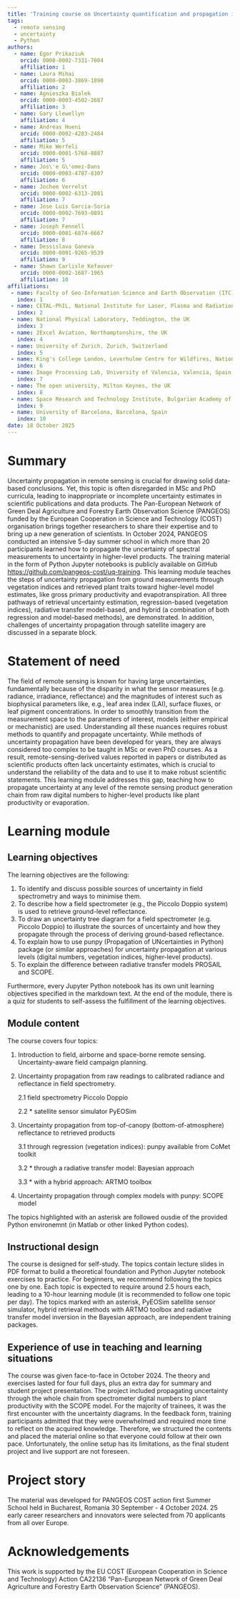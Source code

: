 ```yaml
---
title: 'Training course on Uncertainty quantification and propagation in remote sensing'
tags:
  - remote sensing
  - uncertainty 
  - Python
authors:
  - name: Egor Prikaziuk
    orcid: 0000-0002-7331-7004
    affiliation: 1
  - name: Laura Mihai
    orcid: 0000-0003-3869-1890
    affiliation: 2
  - name: Agnieszka Bialek
    orcid: 0000-0003-4502-2687
    affiliation: 3
  - name: Gary Llewellyn
    affiliation: 4
  - name: Andreas Hueni
    orcid: 0000-0002-4283-2484
    affiliation: 5
  - name: Mike Werfeli
    orcid: 0000-0001-5768-8887
    affiliation: 5
  - name: Jos\'e G\'omez-Dans
	orcid: 0000-0003-4787-8307
    affiliation: 6
  - name: Jochem Verrelst
    orcid: 0000-0002-6313-2081
    affiliation: 7
  - name: Jose Luis Garcia-Soria
    orcid: 0000-0002-7693-0891
    affiliation: 7
  - name: Joseph Fennell
    orcid: 0000-0001-6874-6667
    affiliation: 8
  - name: Dessislava Ganeva
    orcid: 0000-0001-9265-9539
    affiliation: 9
  - name: Shawn Carlisle Kefauver
    orcid: 0000-0002-1687-1965
    affiliation: 10
affiliations:
 - name: Faculty of Geo-Information Science and Earth Observation (ITC), University of Twente, Enschede, the Netherlands
   index: 1
 - name: CETAL-PhIL, National Institute for Laser, Plasma and Radiation Physics, Bucharest, Romania
   index: 2
 - name: National Physical Laboratory, Teddington, the UK
   index: 3
 - name: 2Excel Aviation, Northamptonshire, the UK
   index: 4
 - name: University of Zurich, Zurich, Switzerland
   index: 5
 - name: King's College London, Leverhulme Centre for Wildfires, National Centre for Earth Observation, UK
   index: 6
 - name: Image Processing Lab, University of Valencia, Valencia, Spain
   index: 7
 - name: The open university, Milton Keynes, the UK
   index: 8
 - name: Space Research and Technology Institute, Bulgarian Academy of Sciences, Sofia, Bulgaria
   index: 9
 - name: University of Barcelona, Barcelona, Spain
   index: 10
date: 18 October 2025
---
```


# Summary

Uncertainty propagation in remote sensing is crucial for drawing solid data-based conclusions. Yet, this topic is often disregarded in MSc and PhD curricula, leading to inappropriate or incomplete uncertainty estimates in scientific publications and data products. 
The Pan-European Network of Green Deal Agriculture and Forestry Earth Observation Science (PANGEOS) funded by the European Cooperation in Science and Technology (COST) organisation brings together researchers to share their expertise and to bring up a new generation of scientists. In October 2024, PANGEOS conducted an intensive 5-day summer school in which more than 20 participants learned how to propagate the uncertainty of spectral measurements to uncertainty in higher-level products. The training material in the form of Python Jupyter notebooks is publicly available on GitHub https://github.com/pangeos-cost/uq-training.
This learning module teaches the steps of uncertainty propagation from ground measurements through vegetation indices and retrieved plant traits toward higher-level model estimates, like gross primary productivity and evapotranspiration. All three pathways of retrieval uncertainty estimation, regression-based (vegetation indices), radiative transfer model-based, and hybrid (a combination of both regression and model-based methods), are demonstrated. In addition, challenges of uncertainty propagation through satellite imagery are discussed in a separate block.

# Statement of need

The field of remote sensing is known for having large uncertainties, fundamentally because of the disparity in what the sensor measures (e.g. radiance, irradiance, reflectance) and the magnitudes of interest such as biophysical parameters like, e.g., leaf area index (LAI), surface fluxes, or leaf pigment concentrations. In order to smoothly transition from the measurement space to the parameters of interest, models (either empirical or mechanistic) are used. Understanding all these nuances requires robust methods to quantify and propagate uncertainty. While methods of uncertainty propagation have been developed for years, they are always considered too complex to be taught in MSc or even PhD courses. As a result, remote-sensing-derived values reported in papers or distributed as scientific products often lack uncertainty estimates, which is crucial to understand the reliability of the data and to use it to make robust scientific statements. This learning module addresses this gap, teaching how to propagate uncertainty at any level of the remote sensing product generation chain from raw digital numbers to higher-level products like plant productivity or evaporation.


# Learning module

## Learning objectives

The learning objectives are the following:
1. To identify and discuss possible sources of uncertainty in field spectrometry and ways to minimise them.
2. To describe how a field spectrometer (e.g., the Piccolo Doppio system) is used to retrieve ground-level reflectance.
3. To draw an uncertainty tree diagram for a field spectrometer (e.g. Piccolo Doppio) to illustrate the sources of uncertainty and how they propagate through the process of deriving ground-based reflectance.
4. To explain how to use punpy (Propagation of UNcertainties in Python) package (or similar approaches) for uncertainty propagation at various levels (digital numbers, vegetation indices, higher-level products).
5. To explain the difference between radiative transfer models PROSAIL and SCOPE.

Furthermore, every Jupyter Python notebook has its own unit learning objectives specified in the markdown text. At the end of the module, there is a quiz for students to self-assess the fulfillment of the learning objectives.


## Module content

The course covers four topics:
1. Introduction to field, airborne and space-borne remote sensing. Uncertainty-aware field campaign planning.
2. Uncertainty propagation from raw readings to calibrated radiance and reflectance in field spectrometry.
	
	2.1 field spectrometry Piccolo Doppio
	
	2.2 * satellite sensor simulator PyEOSim 
	
3. Uncertainty propagation from top-of-canopy (bottom-of-atmosphere) reflectance to retrieved products
	
	3.1 through regression (vegetation indices): punpy available from CoMet toolkit
	
	3.2 * through a radiative transfer model: Bayesian approach
	
	3.3 * with a hybrid approach: ARTMO toolbox
	
4. Uncertainty propagation through complex models with punpy: SCOPE model 

The topics highlighted with an asterisk are followed ousdie of the provided Python environemnt (in Matlab or other linked Python codes).


## Instructional design

The course is designed for self-study. The topics contain lecture slides in PDF format to build a theoretical foundation and Python Jupyter notebook exercises to practice. For beginners, we recommend following the topics one by one. Each topic is expected to require around 2.5 hours each, leading to a 10-hour learning module (it is recommended to follow one topic per day). The topics marked with an asterisk, PyEOSim satellite sensor simulator, hybrid retrieval methods with ARTMO toolbox and radiative transfer model inversion in the Bayesian approach, are independent training packages.


## Experience of use in teaching and learning situations

The course was given face-to-face in October 2024. The theory and exercises lasted for four full days, plus an extra day for summary and student project presentation. The project included propagating uncertainty through the whole chain from spectrometer digital numbers to plant productivity with the SCOPE model. For the majority of trainees, it was the first encounter with the uncertainty diagrams. In the feedback form, training participants admitted that they were overwhelmed and required more time to reflect on the acquired knowledge. Therefore, we structured the contents and placed the material online so that everyone could follow at their own pace. Unfortunately, the online setup has its limitations, as the final student project and live support are not foreseen.


# Project story

The material was developed for PANGEOS COST action first Summer School held in Bucharest, Romania 30 September - 4 October 2024. 25 early career researchers and innovators were selected from 70 applicants from all over Europe.


# Acknowledgements

This work is supported by the EU COST (European Cooperation in Science and Technology) Action CA22136 “Pan-European Network of Green Deal Agriculture and Forestry Earth Observation Science” (PANGEOS).
